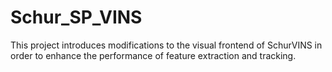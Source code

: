 # Schur_SP_VINS
This project introduces modifications to the visual frontend of SchurVINS in order to enhance the performance of feature extraction and tracking.
